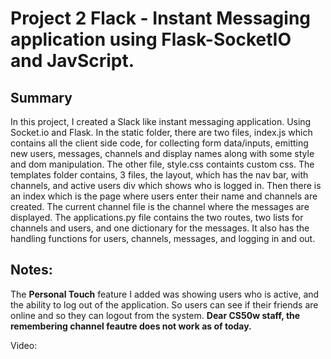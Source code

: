 # Project 2 Flack - Instant Messaging application using Flask-SocketIO and JavScript.

## Summary
In this project, I created a Slack like instant messaging application. Using Socket.io and Flask. In the static folder, there are two files, index.js which contains all the client side code, for collecting form data/inputs, emitting new users, messages, channels and display names along with some style and dom manipulation. The other file, style.css containts custom css. The templates folder contains, 3 files, the layout, which has the nav bar, with channels, and active users div which shows who is logged in. Then there is an index which is the page where users enter their name and channels are created. The current channel file is the channel where the messages are displayed. The applications.py file contains the two routes, two lists for channels and users, and one dictionary for the messages. 
It also has the handling functions for users, channels, messages, and logging in and out. 
## Notes:
The **Personal Touch** feature I added was showing users who is active, and the ability to log out of the application. So users can see if their friends are online and so they can logout from the system.
**Dear CS50w staff, the remembering channel feautre does not work as of today.**

Video: 
